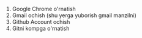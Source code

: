 1. Google Chrome o'rnatish
2. Gmail ochish (shu yerga yuborish gmail manzilni)
3. Github Account ochish
4. Gitni kompga o'rnatish
